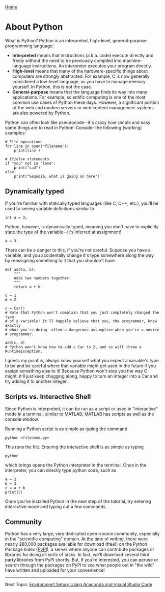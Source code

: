 [Home](README.md)

# About Python

What is Python? Python is an interpreted, high-level, general-purpose
programming language:

* **Interpreted** means that instructions (a.k.a. code) execute directly and
    freely without the need to be previously compiled into machine-language
    instructions. An interpreter executes your program directly.
* **High-level** means that many of the hardware-specific things about
    computers are strongly abstracted. For example, C is now generally
    considered a low-level language, as you have to manage memory yourself. In
    Python, this is not the case.
* **General-purpose** means that the language finds its way into many
    applications. For example, scientific computing is one of the most common
    use cases of Python these days. However, a significant portion of the web
    and modern servers or web content management systems are also powered by
    Python.

Python can often look like pseudocode--it's crazy how simple and easy some
things are to read in Python! Consider the following (working) examples:

```
# File operations
for line in open('filename'): 
    print(line )

# If/else statements
if "you" not in "love":
    print("sad")
else:
    print("Sequoia, what is going on here")
```

## Dynamically typed

If you're familiar with statically typed languages (like C, C++, etc.), you'll
be used to seeing variable definitions similar to

```
int a = 3;
```

Python, however, is dynamically typed, meaning you don't have to explicitly
state the type of the variable--it's inferred at assignment!

```
a = 3
```

There can be a danger to this, if you're not careful. Suppose you have a
variable, and you accidentally change it's type somewhere along the way by
reassigning something to it that you shouldn't have.

```
def add(a, b):
    """
    Adds two numbers together.
    """
    return a + b

c = 1
d = 2

c = Car() 
# Note that Python won't complain that you just completely changed the type
# of a variable! It'll happily believe that you, the programmer, know exactly
# what you're doing--often a dangerous assumption when you're a novice 
# programmer.

add(c, d)
# Python won't know how to add a Car to 2, and so will throw a RuntimeException.
```

I guess my point is, always know yourself what you expect a variable's type to
be and be careful where that variable might get used in the future if you
assign something else to it! Because Python won't stop you the way C might, 
it'll just keep chugging along, happy to turn an integer into a Car and try
adding it to another integer.

## Scripts vs. Interactive Shell

Since Python is interpreted, it can be run as a script or used in "interactive"
mode in a terminal, similar to MATLAB; MATLAB has scripts as well as the 
console window. 

Running a Python script is as simple as typing the command

```
python <filename.py>
```

This runs the file. Entering the interactive shell is as simple as typing

```
python
```

which brings opens the Python interpreter in the terminal. Once in the
interpreter, you can directly type python code, such as

```
a = 2
b = 3
c = a + b
print(c)
```

Once you've installed Python in the next step of the tutorial, try entering
interactive mode and typing out a few commands.

## Community

Python has a very large, very dedicated open-source community, especially in
the "scientific computing" domain. At the time of writing, there were nearly
280,000 packages available for download (free!) on the Python Package Index
([PyPI](https://pypi.org/)), a server where anyone can contribute packages or
libraries for doing all sorts of tasks. In fact, we'll download several third
party libraries from PyPI shortly. But, if you're interested, you can peruse
or search through the packages on PyPI to see what people out in "the wild" 
have written and uploaded for your convenience!

---

Next Topic: [Environment Setup: Using Anaconda and Visual Studio Code](environment_setup.md)
